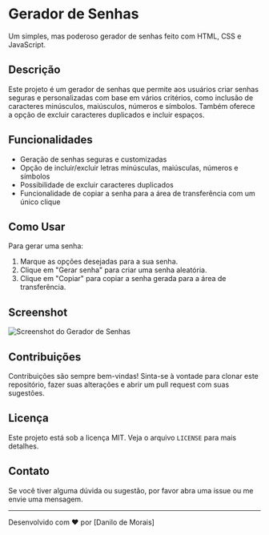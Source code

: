 # Gerador de Senhas

Um simples, mas poderoso gerador de senhas feito com HTML, CSS e JavaScript.

## Descrição

Este projeto é um gerador de senhas que permite aos usuários criar senhas seguras e personalizadas com base em vários critérios, como inclusão de caracteres minúsculos, maiúsculos, números e símbolos. Também oferece a opção de excluir caracteres duplicados e incluir espaços.

## Funcionalidades

- Geração de senhas seguras e customizadas
- Opção de incluir/excluir letras minúsculas, maiúsculas, números e símbolos
- Possibilidade de excluir caracteres duplicados
- Funcionalidade de copiar a senha para a área de transferência com um único clique

## Como Usar

Para gerar uma senha:
1. Marque as opções desejadas para a sua senha.
2. Clique em "Gerar senha" para criar uma senha aleatória.
3. Clique em "Copiar" para copiar a senha gerada para a área de transferência.

## Screenshot

![Screenshot do Gerador de Senhas](https://media.discordapp.net/attachments/1142524804675682457/1186276424529752095/image.png?ex=6592a903&is=65803403&hm=ef23a7f108ec01a8818442ed07e7722b88a08754265d0c6f3f1225984846c833&=&format=webp&quality=lossless)

## Contribuições

Contribuições são sempre bem-vindas! Sinta-se à vontade para clonar este repositório, fazer suas alterações e abrir um pull request com suas sugestões.

## Licença

Este projeto está sob a licença MIT. Veja o arquivo `LICENSE` para mais detalhes.

## Contato

Se você tiver alguma dúvida ou sugestão, por favor abra uma issue ou me envie uma mensagem.

---

Desenvolvido com ❤️ por [Danilo de Morais]

